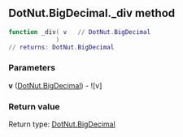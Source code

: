 ## DotNut.BigDecimal._div method


```lua
function _div( v   // DotNut.BigDecimal
             )
// returns: DotNut.BigDecimal
```


### Parameters

**v** ([DotNut.BigDecimal](../../DotNut/BigDecimal.md)) - ![v]

### Return value

Return type: [DotNut.BigDecimal](../../DotNut/BigDecimal.md)

